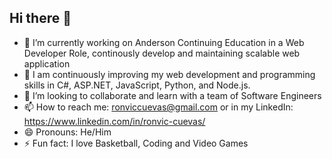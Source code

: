 ## Hi there 👋

- 🔭 I’m currently working on Anderson Continuing Education in a Web Developer Role, continously develop and maintaining scalable web application
- 🌱 I am continuously improving my web development and programming skills in C#, ASP.NET, JavaScript, Python, and Node.js.
- 👯 I’m looking to collaborate and learn with a team of Software Engineers
- 📫 How to reach me: ronviccuevas@gmail.com or in my LinkedIn: https://www.linkedin.com/in/ronvic-cuevas/
- 😄 Pronouns: He/Him
- ⚡ Fun fact: I love Basketball, Coding and Video Games


<!--
**ronvic12/ronvic12** is a ✨ _special_ ✨ repository because its `README.md` (this file) appears on your GitHub profile.

Here are some ideas to get you started:

- 🔭 I’m currently working on ...
- 🌱 I’m currently learning ...
- 👯 I’m looking to collaborate on ...
- 🤔 I’m looking for help with ...
- 💬 Ask me about ...
- 📫 How to reach me: ...
- 😄 Pronouns: ...
- ⚡ Fun fact: ...
-->
